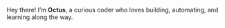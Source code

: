 Hey there! I’m **Octus**, a curious coder who loves building, automating, and learning along the way.
